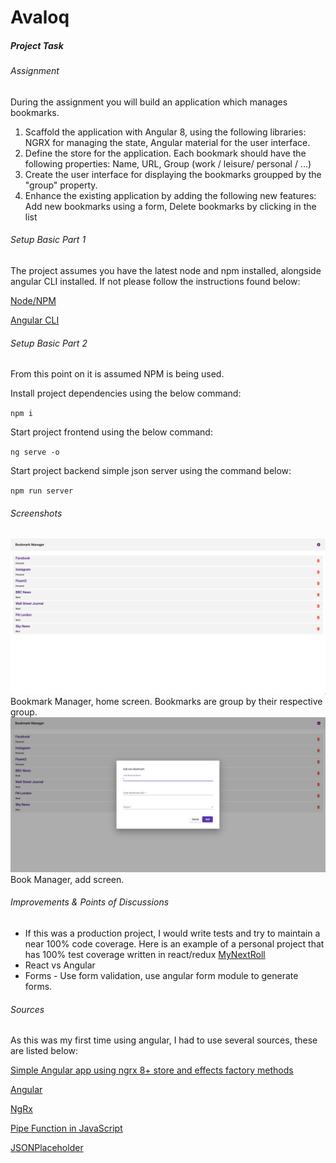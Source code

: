 # Avaloq

##### Project Task

###### Assignment

During the assignment you will build an application which manages bookmarks.

1. Scaffold the application with Angular 8, using the following libraries: NGRX for managing the state, Angular material for the user interface.
2. Define the store for the application. Each bookmark should have the following properties: Name, URL, Group (work / leisure/ personal / ...)
3. Create the user interface for displaying the bookmarks groupped by the "group" property.
4. Enhance the existing application by adding the following new features: Add new bookmarks using a form, Delete bookmarks by clicking in the list

###### Setup Basic Part 1

The project assumes you have the latest node and npm installed, alongside angular CLI installed. If not please follow the instructions found below:

[Node/NPM](https://nodejs.org/en/docs/)

[Angular CLI](https://cli.angular.io/)

###### Setup Basic Part 2

From this point on it is assumed NPM is being used.

Install project dependencies using the below command:

`npm i `

Start project frontend using the below command:

`ng serve -o`

Start project backend simple json server using the command below:

`npm run server`

###### Screenshots

![Homepage](/screenshots/shot_1.png)
Bookmark Manager, home screen. Bookmarks are group by their respective group.
![Add Bookmark](/screenshots/shot_2.png)
Book Manager, add screen.

###### Improvements & Points of Discussions

- If this was a production project, I would write tests and try to maintain a near 100% code coverage. Here is an example of a personal project that has 100% test coverage written in react/redux [MyNextRoll](https://bitbucket.org/nim_sathi/mynextroll/src/master/)
- React vs Angular
- Forms - Use form validation, use angular form module to generate forms.

###### Sources

As this was my first time using angular, I had to use several sources, these are listed below:

[Simple Angular app using ngrx 8+ store and effects factory methods](https://medium.com/@RupaniChirag/simple-angular-app-using-ngrx-8-store-and-effects-factory-methods-f3423b9f6d3b)

[Angular](https://angular.io/)

[NgRx](https://ngrx.io/docs)

[Pipe Function in JavaScript](https://medium.com/@venomnert/pipe-function-in-javascript-8a22097a538e)

[JSONPlaceholder](http://jsonplaceholder.typicode.com/)
